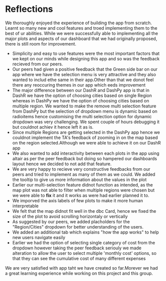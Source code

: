 # Reflections

We thoroughly enjoyed the experience of building the app from scratch. Learnt so many new and cool features and troed implementing them to the best of ur abilities.
While we were successfully able to implementing all the major plots and aspects of our dashboard that we had originally proposed, there is still room for improvement. 

* Simplicity and easy to use features were the most important factors that we kept on our minds while designing this app and so was the feedback recieved from our peers.
* Our peers had given a positive feedback that the Green side bar on our app where we have the selection menu is very attractive and they also wanted to includ ethe same in their app.Other than that we donot feel there any reoccuring themes in our app which eeds improvement
* The major difference between our DashR and DashPy app is that in DashR we have the option of choosing cities based on single Region whereas in DashPy we have the option of choosing cities based on multiple region. We wanted to make the remove multi selection feature from DashPy but the selection of dropdown menu is dynamic based on radioitems hence customising the multi selection option for dynamic dropdown was very challenging. We spent couple of hours debugging it but couldnot achiev it hence left it as is.
* Since multiple Regions are getting selected in the DashPy app hence we couldnot implement the TA's feedback of zooming in on the map based on the region selected.Although we were able to achieve it on our DashR app
* We also wanted to add interactivity between each plots in the app using altair as per the peer feedback but doing so hampered our dashboards layout hence we decided to not add that feature.
* We are very happy to recieve very constructive feedbacks from our peers and tried to implement as many of them as we could. We added the tooltip to give us more information about the values in the plot
* Earlier our multi-selection feature didnot function as intended, as the map plot was not able to filter when multiple regions were chosen but we were able to **fix** it and it works as were had earlier planned it to.
* We imporved the axis labels of few plots to make it more human interpretable
* We felt that the map didnot fit well in the dbc Card, hence we fixed the size of the plot to avoid scrolling horizontaly or vertically
* As suggested by our peers, we added placholders for the "Region/Cities" dropdown for better understanding of the users.
* We added an additional tab which explains "how the app works" to help new users navigate easily
* Earlier we had the option of selecting single category of cost from the dropdown however taking the peer feedback seriouly we made alteration to allow the user 
to select multiple 'monthly cost' options, so that they can see the cumulative cost of many different expenses 

We are very satisfied with app taht we have created so far.Morever we had a great learning experience while working on this project and this group.


